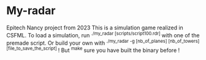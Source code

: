 # My-radar
Epitech Nancy project from 2023 
This is a simulation game realized in CSFML.
To load a simulation, run <sup> ./my_radar [scripts/script100.rdr] </sup> with one of the premade script.
Or build your own with <sup> ./my_radar -g [nb_of_planes] [nb_of_towers] [file_to_save_the_script] </sup> !
But <sup> make </sup> sure you have built the binary before !
